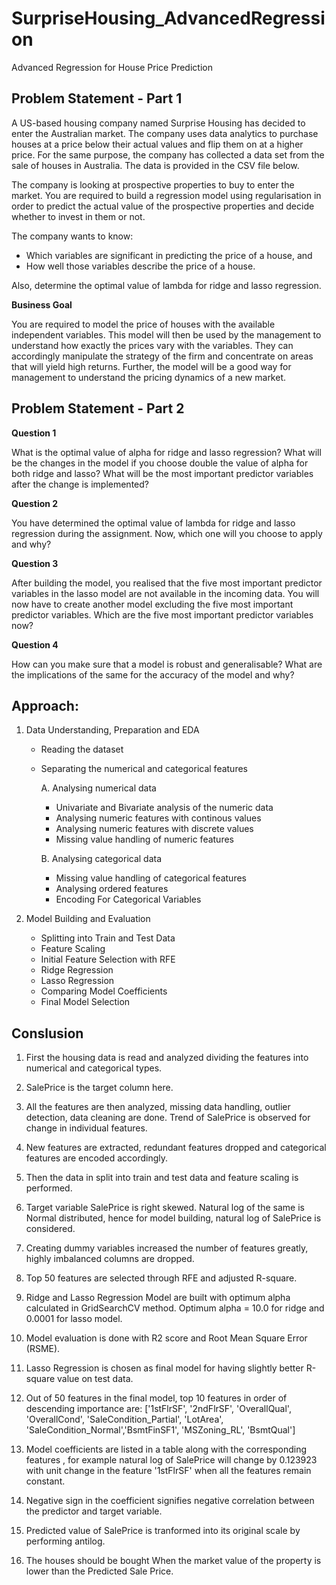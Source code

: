 # SurpriseHousing_AdvancedRegression
Advanced Regression for House Price Prediction

## Problem Statement - Part 1
A US-based housing company named Surprise Housing has decided to enter the Australian market. The company uses data analytics to purchase houses at a price below their actual values and flip them on at a higher price. For the same purpose, the company has collected a data set from the sale of houses in Australia. The data is provided in the CSV file below.

The company is looking at prospective properties to buy to enter the market. You are required to build a regression model using regularisation in order to predict the actual value of the prospective properties and decide whether to invest in them or not.

The company wants to know:

- Which variables are significant in predicting the price of a house, and
- How well those variables describe the price of a house.

Also, determine the optimal value of lambda for ridge and lasso regression.

__Business Goal__

You are required to model the price of houses with the available independent variables. This model will then be used by the management to understand how exactly the prices vary with the variables. They can accordingly manipulate the strategy of the firm and concentrate on areas that will yield high returns. Further, the model will be a good way for management to understand the pricing dynamics of a new market.

## Problem Statement - Part 2

__Question 1__

What is the optimal value of alpha for ridge and lasso regression? What will be the changes in the model if you choose double the value of alpha for both ridge and lasso? What will be the most important predictor variables after the change is implemented?

__Question 2__

You have determined the optimal value of lambda for ridge and lasso regression during the assignment. Now, which one will you choose to apply and why?

__Question 3__

After building the model, you realised that the five most important predictor variables in the lasso model are not available in the incoming data. You will now have to create another model excluding the five most important predictor variables. Which are the five most important predictor variables now?

__Question 4__

How can you make sure that a model is robust and generalisable? What are the implications of the same for the accuracy of the model and why?

## Approach:
1. Data Understanding, Preparation and EDA
 
    - Reading the dataset
    - Separating the numerical and categorical features
    
      A. Analysing numerical data
        - Univariate and Bivariate analysis of the numeric data
        - Analysing numeric features with continous values
        - Analysing numeric features with discrete values
        - Missing value handling of numeric features
          
      B. Analysing categorical data
        - Missing value handling of categorical features
        - Analysing ordered features
        - Encoding For Categorical Variables

2. Model Building and Evaluation
    - Splitting into Train and Test Data
    - Feature Scaling
    - Initial Feature Selection with RFE
    - Ridge Regression
    - Lasso Regression
    - Comparing Model Coefficients
    - Final Model Selection  

## Conslusion

1. First the housing data is read and analyzed dividing the features into numerical and categorical types.

2. SalePrice is the target column here.

3. All the features are then analyzed, missing data handling, outlier detection, data cleaning are done. Trend of SalePrice is observed for change in individual features.

4. New features are extracted, redundant features dropped and categorical features are encoded accordingly.

5. Then the data in split into train and test data and feature scaling is performed.

6. Target variable SalePrice is right skewed. Natural log of the same is Normal distributed, hence for model building, natural log of SalePrice is considered.

7. Creating dummy variables increased the number of features greatly, highly imbalanced columns are dropped.

8. Top 50 features are selected through RFE and adjusted R-square.

9. Ridge and Lasso Regression Model are built with optimum alpha calculated in GridSearchCV method. Optimum alpha = 10.0 for ridge and 0.0001 for lasso model.

10. Model evaluation is done with R2 score and Root Mean Square Error (RSME).

11. Lasso Regression is chosen as final model for having slightly better R-square value on test data.

12. Out of 50 features in the final model, top 10 features in order of descending importance are: ['1stFlrSF', '2ndFlrSF', 'OverallQual', 'OverallCond', 'SaleCondition_Partial', 'LotArea', 'SaleCondition_Normal','BsmtFinSF1', 'MSZoning_RL', 'BsmtQual']

13. Model coefficients are listed in a table along with the corresponding features , for example natural log of SalePrice will change by 0.123923 with unit change in the feature '1stFlrSF' when all the features remain constant.

14. Negative sign in the coefficient signifies negative correlation between the predictor and target variable.

15. Predicted value of SalePrice is tranformed into its original scale by performing antilog.

16. The houses should be bought When the market value of the property is lower than the Predicted Sale Price.
